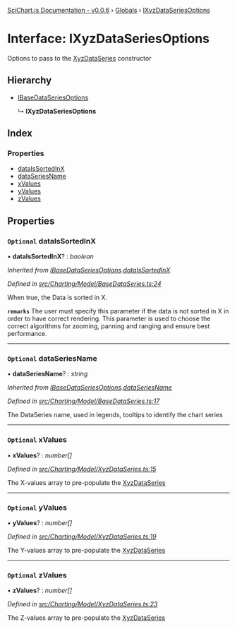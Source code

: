 [SciChart.js Documentation - v0.0.6](../README.md) › [Globals](../globals.md) › [IXyzDataSeriesOptions](ixyzdataseriesoptions.md)

# Interface: IXyzDataSeriesOptions

Options to pass to the [XyzDataSeries](../classes/xyzdataseries.md) constructor

## Hierarchy

* [IBaseDataSeriesOptions](ibasedataseriesoptions.md)

  ↳ **IXyzDataSeriesOptions**

## Index

### Properties

* [dataIsSortedInX](ixyzdataseriesoptions.md#optional-dataissortedinx)
* [dataSeriesName](ixyzdataseriesoptions.md#optional-dataseriesname)
* [xValues](ixyzdataseriesoptions.md#optional-xvalues)
* [yValues](ixyzdataseriesoptions.md#optional-yvalues)
* [zValues](ixyzdataseriesoptions.md#optional-zvalues)

## Properties

### `Optional` dataIsSortedInX

• **dataIsSortedInX**? : *boolean*

*Inherited from [IBaseDataSeriesOptions](ibasedataseriesoptions.md).[dataIsSortedInX](ibasedataseriesoptions.md#optional-dataissortedinx)*

*Defined in [src/Charting/Model/BaseDataSeries.ts:24](https://github.com/ABTSoftware/SciChart.Dev/blob/46671d21ce/Web/src/SciChart/src/Charting/Model/BaseDataSeries.ts#L24)*

When true, the Data is sorted in X.

**`remarks`** The user must specify this parameter if the data is not sorted in X
in order to have correct rendering. This parameter is used to choose the correct
algorithms for zooming, panning and ranging and ensure best performance.

___

### `Optional` dataSeriesName

• **dataSeriesName**? : *string*

*Inherited from [IBaseDataSeriesOptions](ibasedataseriesoptions.md).[dataSeriesName](ibasedataseriesoptions.md#optional-dataseriesname)*

*Defined in [src/Charting/Model/BaseDataSeries.ts:17](https://github.com/ABTSoftware/SciChart.Dev/blob/46671d21ce/Web/src/SciChart/src/Charting/Model/BaseDataSeries.ts#L17)*

The DataSeries name, used in legends, tooltips to identify the chart series

___

### `Optional` xValues

• **xValues**? : *number[]*

*Defined in [src/Charting/Model/XyzDataSeries.ts:15](https://github.com/ABTSoftware/SciChart.Dev/blob/46671d21ce/Web/src/SciChart/src/Charting/Model/XyzDataSeries.ts#L15)*

The X-values array to pre-populate the [XyzDataSeries](../classes/xyzdataseries.md)

___

### `Optional` yValues

• **yValues**? : *number[]*

*Defined in [src/Charting/Model/XyzDataSeries.ts:19](https://github.com/ABTSoftware/SciChart.Dev/blob/46671d21ce/Web/src/SciChart/src/Charting/Model/XyzDataSeries.ts#L19)*

The Y-values array to pre-populate the [XyzDataSeries](../classes/xyzdataseries.md)

___

### `Optional` zValues

• **zValues**? : *number[]*

*Defined in [src/Charting/Model/XyzDataSeries.ts:23](https://github.com/ABTSoftware/SciChart.Dev/blob/46671d21ce/Web/src/SciChart/src/Charting/Model/XyzDataSeries.ts#L23)*

The Z-values array to pre-populate the [XyzDataSeries](../classes/xyzdataseries.md)
